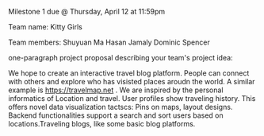 Milestone 1 due @ Thursday, April 12 at 11:59pm

Team name:  Kitty Girls

Team members:
    Shuyuan Ma
    Hasan Jamaly
    Dominic Spencer

one-paragraph project proposal describing your team's project idea:

We hope to create an interactive travel blog platform. People can connect with others and explore who has visisted places aroudn the world. A similar example is https://travelmap.net . We are inspired by the personal informatics of Location and travel. User profiles show traveling history. This offers novel data visualization tactscs: Pins on maps, layout designs. Backend functionalities support a search and sort users based on locations.Traveling blogs, like some basic blog platforms.



